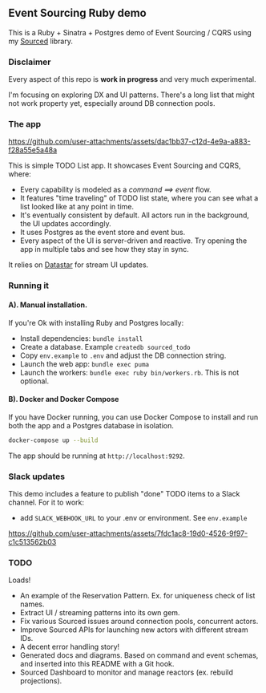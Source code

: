 ## Event Sourcing Ruby demo 

This is a Ruby + Sinatra + Postgres demo of Event Sourcing / CQRS using my [Sourced](https://github.com/ismasan/sourced) library.

### Disclaimer
Every aspect of this repo is **work in progress** and very much experimental.

I'm focusing on exploring DX and UI patterns. There's a long list that might not work property yet, especially around DB connection pools.

### The app



https://github.com/user-attachments/assets/dac1bb37-c12d-4e9a-a883-f28a55e5a48a



This is simple TODO List app. It showcases Event Sourcing and CQRS, where: 

* Every capability is modeled as a _command ==> event_ flow.
* It features "time traveling" of TODO list state, where you can see what a list looked like at any point in time.
* It's eventually consistent by default. All actors run in the background, the UI updates accordingly.
* It uses Postgres as the event store and event bus.
* Every aspect of the UI is server-driven and reactive. Try opening the app in multiple tabs and see how they stay in sync.

It relies on [Datastar](https://data-star.dev) for stream UI updates.

### Running it

#### A). Manual installation.

If you're Ok with installing Ruby and Postgres locally:

* Install dependencies: `bundle install`
* Create a database. Example `createdb sourced_todo`
* Copy `env.example` to `.env` and adjust the DB connection string.
* Launch the web app: `bundle exec puma`
* Launch the workers: `bundle exec ruby bin/workers.rb`. This is not optional.

#### B). Docker and Docker Compose

If you have Docker running, you can use Docker Compose to install and run both the app and a Postgres database in isolation.

```sh
docker-compose up --build
```

The app should be running at `http://localhost:9292`.

### Slack updates

This demo includes a feature to publish "done" TODO items to a Slack channel.
For it to work:

* add `SLACK_WEBHOOK_URL` to your .env or environment. See `env.example`

https://github.com/user-attachments/assets/7fdc1ac8-19d0-4526-9f97-c1c513562b03


### TODO

Loads!

* An example of the Reservation Pattern. Ex. for uniqueness check of list names.
* Extract UI / streaming patterns into its own gem.
* Fix various Sourced issues around connection pools, concurrent actors.
* Improve Sourced APIs for launching new actors with different stream IDs.
* A decent error handling story!
* Generated docs and diagrams. Based on command and event schemas, and inserted into this README with a Git hook.
* Sourced Dashboard to monitor and manage reactors (ex. rebuild projections).
